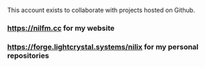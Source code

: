 This account exists to collaborate with projects hosted on Github.

### https://nilfm.cc for my website
### https://forge.lightcrystal.systems/nilix for my personal repositories
